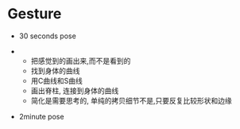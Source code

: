 # Gesture

- 30 seconds pose

- - 把感觉到的画出来,而不是看到的
  - 找到身体的曲线
  - 用C曲线和S曲线
  - 画出脊柱, 连接到身体的曲线
  - 简化是需要思考的, 单纯的拷贝细节不是,只要反复比较形状和边缘

- 2minute pose